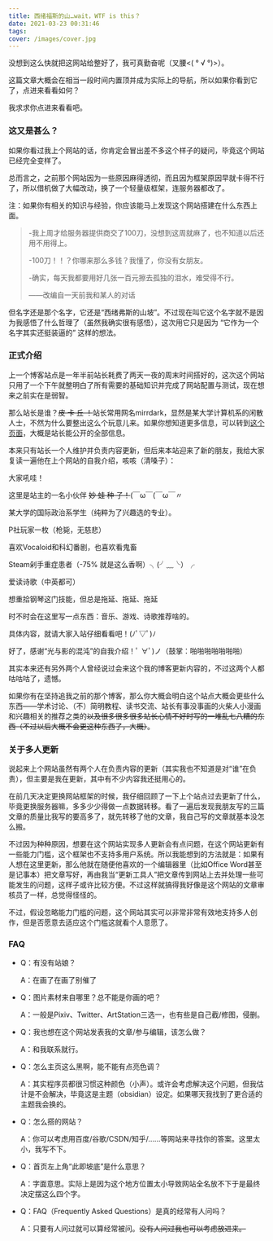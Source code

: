 ```yaml
---
title: 西绪福斯的山…wait，WTF is this？
date: 2021-03-23 00:31:46
tags: 
cover: /images/cover.jpg
---
```




没想到这么快就把这网站给整好了，我可真勤奋呢（叉腰<( ° √ °)>）。

这篇文章大概会在相当一段时间内置顶并成为实际上的导航，所以如果你看到它了，点进来看看如何？

我求求你点进来看看吧。<!-- more -->

### 这又是甚么？

如果你看过我上个网站的话，你肯定会冒出差不多这个样子的疑问，毕竟这个网站已经完全变样了。

总而言之，之前那个网站因为一些原因麻得透彻，而且因为框架原因早就卡得不行了，所以借机做了大幅改动，换了一个轻量级框架，连服务器都改了。

注：如果你有相关的知识与经验，你应该能马上发现这个网站搭建在什么东西上面。

> -我上周才给服务器提供商交了100刀，没想到这周就麻了，也不知道以后还用不用得上。
>
> -100刀！！？你哪来那么多钱？我懂了，你没有女朋友。
>
> -确实，每天我都要用好几张一百元擦去孤独的泪水，难受得不行。
>
> ——改编自一天前我和某人的对话

但名字还是那个名字，它还是“西绪弗斯的山坡”。不过现在叫它这个名字就不是因为我感悟了什么哲理了（虽然我确实很有感悟），这次用它只是因为 “它作为一个名字其实还挺装逼的” 这样的想法。

### 正式介绍

上一个博客站点是一年半前站长耗费了两天一夜的周末时间搭好的，这次这个网站只用了一个下午就整明白了所有需要的基础知识并完成了网站配置与测试，现在想来之前实在是弱智。

那么站长是谁？~~皮 卡 丘 ！~~站长常用网名mirrdark，显然是某大学计算机系的闲散人士，不然为什么要整出这么个玩意儿来。如果你想知道更多信息，可以转到[这个页面](/whoami)，大概是站长能公开的全部信息。

本来只有站长一个人维护并负责内容更新，但后来本站迎来了新的朋友，我给大家复读一遍他在上个网站的自我介绍，咳咳（清嗓子）：



大家吼哇！

这里是站主的一名小伙伴  ~~妙 蛙 种 子！~~(￣ω￣(￣ω￣〃

某大学的国际政治系学生（纯粹为了兴趣选的专业）。

P社玩家一枚（枪毙，无慈悲）

喜欢Vocaloid和科幻番剧，也喜欢看鬼畜

Steam剁手重症患者（-75% 就是这么香啊）╮(╯﹏╰）╭

爱读诗歌（中英都可）

想重拾钢琴这门技能，但总是拖延、拖延、拖延

时不时会在这里写一点东西：音乐、游戏、诗歌推荐啥的。

具体内容，就请大家入站仔细看看吧！(ﾉﾟ▽ﾟ)ﾉ



好了，感谢“光与影的混沌”的自我介绍！ﾟ ∀ﾟ)ノ（鼓掌：啪啪啪啪啪啪啪）

其实本来还有另外两个人曾经说过会来这个我的博客更新内容的，不过这两个人都咕咕咕了，遗憾。

如果你有在坚持追我之前的那个博客，那么你大概会明白这个站点大概会更些什么东西——学术讨论、（不）简明教程、读书交流、站长有事没事画的火柴人小漫画和兴趣相关的推荐之类的~~以及很多很多很多站长心情不好时写的一堆乱七八糟的东西（不过以后大概不会更这种东西了，大概）~~。

### 关于多人更新

说起来上个网站虽然有两个人在负责内容的更新（其实我也不知道是对“谁”在负责），但主要是我在更新，其中有不少内容我还挺用心的。

在前几天决定更换网站框架的时候，我仔细回顾了一下上个站点过去更新了什么，毕竟更换服务器嘛，多多少少得做一点数据转移。看了一遍后发现我朋友写的三篇文章的质量比我写的要高多了，就先转移了他的文章，我自己写的文章就基本没怎么搬。

不过因为种种原因，想要在这个网站实现多人更新会有点问题，在这个网站更新有一些能力门槛，这个框架也不支持多用户系统。所以我能想到的方法就是：如果有人想在这里更新，那么他就在随便他喜欢的一个编辑器里（比如Office Word甚至是记事本）把文章写好，再由我当“更新工具人”把文章传到网站上去并处理一些可能发生的问题，这样子或许比较方便。不过这样就搞得我好像是这个网站的文章审核员了一样，总觉得怪怪的。

不过，假设忽略能力门槛的问题，这个网站其实可以非常非常有效地支持多人创作，但是否愿意去适应这个门槛这就看个人意愿了。

### FAQ

- Q：有没有站娘？

  A：在画了在画了别催了

- Q：图片素材来自哪里？总不能是你画的吧？

  A：一般是Pixiv、Twitter、ArtStation三选一，也有些是自己截/修图，侵删。

- Q：我也想在这个网站发表我的文章/参与编辑，该怎么做？

  A：和我联系就行。

- Q：怎么主页这么黑啊，能不能有点亮色调？

  A：其实程序员都很习惯这种颜色（小声）。或许会考虑解决这个问题，但我估计是不会解决，毕竟这是主题（obsidian）设定。如果哪天我找到了更合适的主题我会换的。

- Q：怎么搭的网站？

  A：你可以考虑用百度/谷歌/CSDN/知乎/……等网站来寻找你的答案。这里太小，我写不下。

- Q：首页左上角“此即坡底”是什么意思？

  A：字面意思。实际上是因为这个地方位置太小导致网站全名放不下于是最终决定摆这么四个字。

- Q：FAQ（Frequently Asked Questions）是真的经常有人问吗？

  A：只要有人问过就可以算经常被问。~~没有人问过我也可以考虑放进来。~~